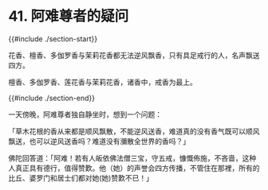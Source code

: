 # 41. 阿难尊者的疑问
{{#include ./section-start}}

花香、檀香、多伽罗香与茉莉花香都无法逆风飘香，只有具足戒行的人，名声飘送四方。



檀香、多伽罗香、莲花香与茉莉花香，诸香中，戒香为最上。

{{#include ./section-end}}

一天傍晚，阿难尊者独自静坐时，想到一个问题：

「草木花根的香从来都是顺风飘散，不能逆风送香，难道真的没有香气既可以顺风飘送，也可以逆风送香吗？难道没有瀰散全世界的香吗？」

佛陀回答道：「阿难！若有人皈依佛法僧三宝，守五戒，慷慨佈施，不吝啬，这种人真正具有德行，值得赞歎。他（她）的声誉会四方传播，不管住在那裡，所有的比丘、婆罗门和居士们都对她(她)赞歎不已！」

